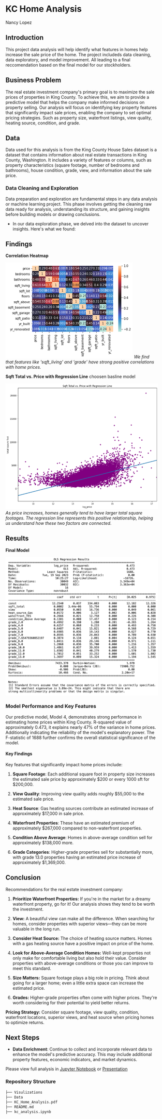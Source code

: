 # KC Home Analysis
Nancy Lopez


## Introduction
This project data analysis will help identify what features in homes help increase the sale price of the home. The project includeds data cleaning, data exploratory, and model improvement. All leading to a final reccomendation based on the final model for our stockholders.

## Business Problem
The real estate investment company's primary goal is to maximize the sale prices of properties in King County. To achieve this, we aim to provide a predictive model that helps the company make informed decisions on property selling. Our analysis will focus on identifying key property features that significantly impact sale prices, enabling the company to set optimal pricing strategies. Such as property size, waterfront listings, view quality, heating source, condition, and grade.

## Data
Data used for this analysis is from the King County House Sales dataset is a dataset that contains information about real estate transactions in King County, Washington. It includes a variety of features or columns, such as property characteristics (square footage, number of bedrooms and bathrooms), house condition, grade, view, and information about the sale price.

### Data Cleaning and Exploration 
Data preparation and exploration are fundamental steps in any data analysis or machine learning project. This phase involves getting the cleaning raw data ready for analysis, understanding its structure, and gaining insights before building models or drawing conclusions.

- In our data exploration phase, we delved into the dataset to uncover insights. Here's what we found:

## Findings

**Correlation Heatmap**

![Visualization 1](./visualizations/visualization1.png)
*We find that features like 'sqft_living' and 'grade' have strong positive correlations with home prices.*

**Sqft Total vs. Price with Regression Line**
choosen basline model

![Visualization 20](./visualizations/sqft_total.png)
*As price increases, homes generally tend to have larger total square footages. The regression line represents this positive relationship, helping us understand how these two factors are connected.*

## Results


**Final Model**

![Final Model](./visualizations/final_model.png)

### Model Performance and Key Features

Our predictive model, Model 4, demonstrates strong performance in estimating home prices within King County. R-squared value of approximately 0.473, it explains nearly 47% of the variance in home prices. Additionally indicating the reliability of the model's explanatory power. The F-statistic of 1688 further confirms the overall statistical significance of the model.

#### Key Findings
Key features that significantly impact home prices include:

1. **Square Footage**: Each additional square foot in property size increases the estimated sale price by approximately $200 or every 1000 sft for $200,000.

2. **View Quality**: Improving view quality adds roughly $55,000 to the estimated sale price.

3. **Heat Source**: Gas heating sources contribute an estimated increase of approximately $17,000 in sale price.

4. **Waterfront Properties**: These have an estimated premium of approximately $267,000 compared to non-waterfront properties.

5. **Condition Above Average**: Homes in above-average condition sell for approximately $138,000 more.

6. **Grade Categories**:  Higher-grade properties sell for substantially more, with grade 13.0 properties having an estimated price increase of approximately $1,369,000.

## Conclusion
Recommendations for the real estate investment company:

1. **Prioritize Waterfront Properties:** If you're in the market for a dreamy waterfront property, go for it! Our analysis shows they tend to be worth the investment.

2. **View:** A beautiful view can make all the difference. When searching for homes, consider properties with superior views—they can be more valuable in the long run.

3. **Consider Heat Source:** The choice of heating source matters. Homes with a gas heating source have a positive impact on price of the home.

4. **Look for Above-Average Condition Homes:** Well-kept properties not only make for comfortable living but also hold their value. Consider properties with above-average conditions or those you can improve to meet this standard.

5. **Size Matters:** Square footage plays a big role in pricing. Think about going for a larger home; even a little extra space can increase the estimated price.

6. **Grades:** Higher-grade properties often come with higher prices. They're worth considering for their potential to yield better returns.


**Pricing Strategy:** Consider square footage, view quality, condition, waterfront locations, superior views, and heat source when pricing homes to optimize returns.


## Next Steps

- **Data Enrichment**: Continue to collect and incorporate relevant data to enhance the model's predictive accuracy. This may include additional property features, economic indicators, and market dynamics.


Please view full analysis in [Jupyter Notebook](https://github.com/nv593/KC_Home_Analysis/blob/main/student.ipynb) or [Presentation](https://github.com/nv593/KC_Home_Analysis/blob/main/KC%20home%20analysis.pdf)

### Repository Structure

```
├── Visulizations
├── Data
├── KC_Home_Analysis.pdf
├── README.md
├── kc_analysis.ipynb
